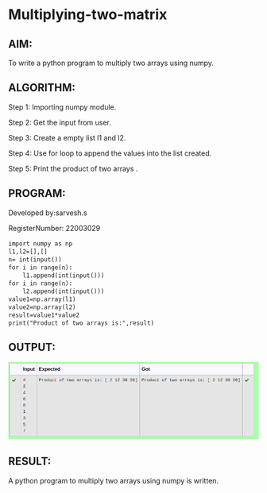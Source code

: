 # Multiplying-two-matrix

## AIM:
To write a python program to multiply two arrays using numpy.

## ALGORITHM:
Step 1:
Importing numpy module.

Step 2:
Get the input from user.

Step 3:
Create a empty list l1 and l2.

Step 4:
Use for loop to append the values into the list created.

Step 5:
Print the product of two arrays .


## PROGRAM: 

Developed by:sarvesh.s

RegisterNumber: 22003029
```
import numpy as np
l1,l2=[],[]
n= int(input())
for i in range(n):
    l1.append(int(input()))
for i in range(n):
    l2.append(int(input()))
value1=np.array(l1)
value2=np.array(l2)
result=value1*value2
print("Product of two arrays is:",result)
```

## OUTPUT:
![output](./ren.png)

## RESULT:
A python program to multiply two arrays using numpy is written.

